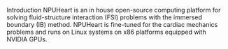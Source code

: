 Introduction
NPUHeart is an in house open-source computing platform for solving fluid-structure interaction (FSI) problems with the immersed boundary (IB) method. NPUHeart is fine-tuned for the cardiac mechanics problems and runs on Linux systems on x86 platforms equipped with NVIDIA GPUs.
